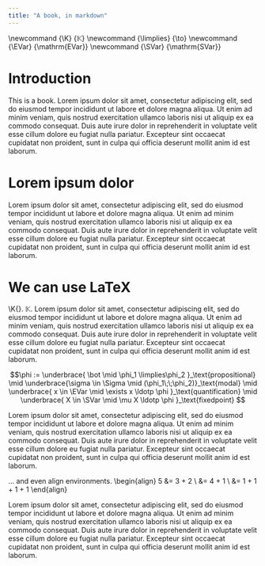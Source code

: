 ```yaml
---
title: "A book, in markdown"
---
```


\newcommand {\K} {$\mathbb{K}$}
\newcommand {\limplies} {\to}
\newcommand {\EVar} {\mathrm{EVar}}
\newcommand {\SVar} {\mathrm{SVar}}

# Introduction

This is a book.
Lorem ipsum dolor sit amet, consectetur adipiscing elit, sed do eiusmod tempor
incididunt ut labore et dolore magna aliqua. Ut enim ad minim veniam, quis
nostrud exercitation ullamco laboris nisi ut aliquip ex ea commodo consequat.
Duis aute irure dolor in reprehenderit in voluptate velit esse cillum dolore eu
fugiat nulla pariatur. Excepteur sint occaecat cupidatat non proident, sunt in
culpa qui officia deserunt mollit anim id est laborum.

# Lorem ipsum dolor

Lorem ipsum dolor sit amet, consectetur adipiscing elit, sed do eiusmod tempor
incididunt ut labore et dolore magna aliqua. Ut enim ad minim veniam, quis
nostrud exercitation ullamco laboris nisi ut aliquip ex ea commodo consequat.
Duis aute irure dolor in reprehenderit in voluptate velit esse cillum dolore eu
fugiat nulla pariatur. Excepteur sint occaecat cupidatat non proident, sunt in
culpa qui officia deserunt mollit anim id est laborum.

# We can use LaTeX

\K{}.
$\mathbb{K}$.
Lorem ipsum dolor sit amet, consectetur adipiscing elit, sed do eiusmod tempor
incididunt ut labore et dolore magna aliqua. Ut enim ad minim veniam, quis
nostrud exercitation ullamco laboris nisi ut aliquip ex ea commodo consequat.
Duis aute irure dolor in reprehenderit in voluptate velit esse cillum dolore eu
fugiat nulla pariatur. Excepteur sint occaecat cupidatat non proident, sunt in
culpa qui officia deserunt mollit anim id est laborum.

$$\phi :=
                \underbrace{ \bot   \mid \phi_1 \limplies\phi_2 }_\text{propositional}
        \mid    \underbrace{\sigma \in \Sigma \mid (\phi_1\;\;\phi_2)}_\text{modal}
        \mid    \underbrace{ x \in \EVar  \mid \exists x \ldotp \phi }_\text{quantification}
        \mid    \underbrace{ X \in \SVar \mid \mu     X \ldotp \phi }_\text{fixedpoint}
$$

Lorem ipsum dolor sit amet, consectetur adipiscing elit, sed do eiusmod tempor
incididunt ut labore et dolore magna aliqua. Ut enim ad minim veniam, quis
nostrud exercitation ullamco laboris nisi ut aliquip ex ea commodo consequat.
Duis aute irure dolor in reprehenderit in voluptate velit esse cillum dolore eu
fugiat nulla pariatur. Excepteur sint occaecat cupidatat non proident, sunt in
culpa qui officia deserunt mollit anim id est laborum.

... and even align environments.
\begin{align}
5   &= 3 + 2 \\
    &= 4 + 1 \\
    &= 1 + 1 + 1 + 1
\end{align}

Lorem ipsum dolor sit amet, consectetur adipiscing elit, sed do eiusmod tempor
incididunt ut labore et dolore magna aliqua. Ut enim ad minim veniam, quis
nostrud exercitation ullamco laboris nisi ut aliquip ex ea commodo consequat.
Duis aute irure dolor in reprehenderit in voluptate velit esse cillum dolore eu
fugiat nulla pariatur. Excepteur sint occaecat cupidatat non proident, sunt in
culpa qui officia deserunt mollit anim id est laborum.

